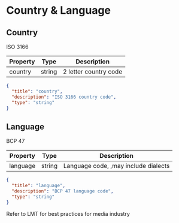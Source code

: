 # Country & Language



## Country

ISO 3166

| Property | Type   | **Description**       |
| -------- | ------ | --------------------- |
| country  | string | 2 letter country code |

```JSON
{
  "title": "country",
  "description": "ISO 3166 country code",
  "type": "string"
}
```



## Language

BCP 47



| Property | Type   | **Description**                      |
| -------- | ------ | ------------------------------------ |
| language | string | Language code, ,may include dialects |

```JSON
{
  "title": "language",
  "description": "BCP 47 language code",
  "type": "string"
}
```


Refer to LMT for best practices for media industry

